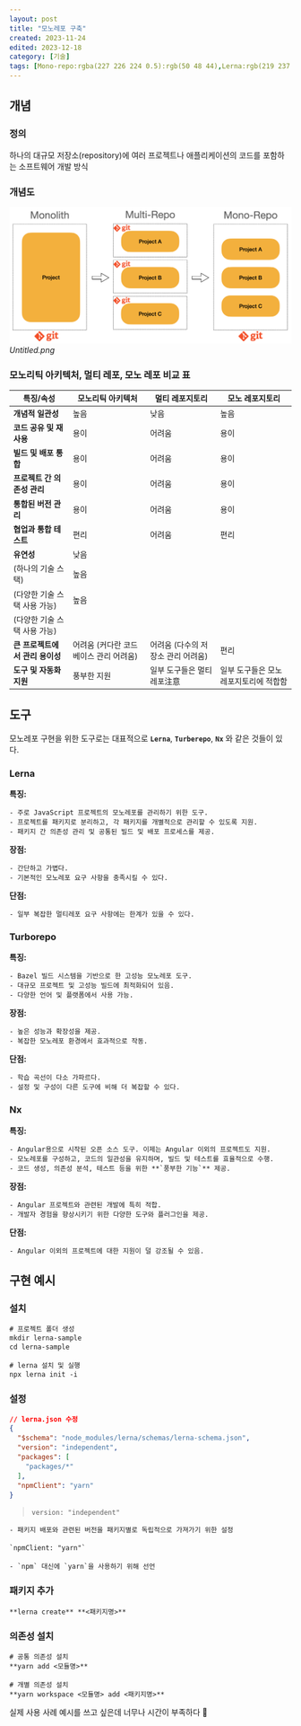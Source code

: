```yaml
---
layout: post
title: "모노레포 구축"
created: 2023-11-24
edited: 2023-12-18
category: [기술]
tags: [Mono-repo:rgba(227 226 224 0.5):rgb(50 48 44),Lerna:rgb(219 237 219):rgb(28 56 41),Turborepo:rgb(253 236 200):rgb(64 44 27),Nx:rgb(232 222 238):rgb(65 36 84)]
---
```



## 개념


### 정의


하나의 대규모 저장소(repository)에 여러 프로젝트나 애플리케이션의 코드를 포함하는 소프트웨어 개발 방식


### 개념도


![0](/assets/img/2023-11-24-모노레포-구축.md/0.png)_Untitled.png_


### 모노리틱 아키텍처, 멀티 레포, 모노 레포 비교 표


| 특징/속성               | 모노리틱 아키텍처              | 멀티 레포지토리             | 모노 레포지토리             |
| ------------------- | ---------------------- | -------------------- | -------------------- |
| **개념적 일관성**         | 높음                     | 낮음                   | 높음                   |
| **코드 공유 및 재사용**     | 용이                     | 어려움                  | 용이                   |
| **빌드 및 배포 통합**      | 용이                     | 어려움                  | 용이                   |
| **프로젝트 간 의존성 관리**   | 용이                     | 어려움                  | 용이                   |
| **통합된 버전 관리**       | 용이                     | 어려움                  | 용이                   |
| **협업과 통합 테스트**      | 편리                     | 어려움                  | 편리                   |
| **유연성**             | 낮음
(하나의 기술 스택)         | 높음
(다양한 기술 스택 사용 가능) | 높음
(다양한 기술 스택 사용 가능) |
| **큰 프로젝트에서 관리 용이성** | 어려움 (커다란 코드베이스 관리 어려움) | 어려움 (다수의 저장소 관리 어려움) | 편리                   |
| **도구 및 자동화 지원**     | 풍부한 지원                 | 일부 도구들은 멀티레포注意       | 일부 도구들은 모노레포지토리에 적합함 |


## 도구


모노레포 구현을 위한 도구로는 대표적으로 **`Lerna`**, **`Turberepo`**, **`Nx`** 와 같은 것들이 있다.


### **Lerna**


**특징:**

	- 주로 JavaScript 프로젝트의 모노레포를 관리하기 위한 도구.
	- 프로젝트를 패키지로 분리하고, 각 패키지를 개별적으로 관리할 수 있도록 지원.
	- 패키지 간 의존성 관리 및 공통된 빌드 및 배포 프로세스를 제공.

**장점:**

	- 간단하고 가볍다.
	- 기본적인 모노레포 요구 사항을 충족시킬 수 있다.

**단점:**

	- 일부 복잡한 멀티레포 요구 사항에는 한계가 있을 수 있다.

### **Turborepo**


**특징:**

	- Bazel 빌드 시스템을 기반으로 한 고성능 모노레포 도구.
	- 대규모 프로젝트 및 고성능 빌드에 최적화되어 있음.
	- 다양한 언어 및 플랫폼에서 사용 가능.

**장점:**

	- 높은 성능과 확장성을 제공.
	- 복잡한 모노레포 환경에서 효과적으로 작동.

**단점:**

	- 학습 곡선이 다소 가파르다.
	- 설정 및 구성이 다른 도구에 비해 더 복잡할 수 있다.

### **Nx**


**특징:**

	- Angular용으로 시작된 오픈 소스 도구. 이제는 Angular 이외의 프로젝트도 지원.
	- 모노레포를 구성하고, 코드의 일관성을 유지하며, 빌드 및 테스트를 효율적으로 수행.
	- 코드 생성, 의존성 분석, 테스트 등을 위한 **`풍부한 기능`** 제공.

**장점:**

	- Angular 프로젝트와 관련된 개발에 특히 적합.
	- 개발자 경험을 향상시키기 위한 다양한 도구와 플러그인을 제공.

**단점:**

	- Angular 이외의 프로젝트에 대한 지원이 덜 강조될 수 있음.

## 구현 예시


### 설치


```shell
# 프로젝트 폴더 생성
mkdir lerna-sample
cd lerna-sample

# lerna 설치 및 실행
npx lerna init -i
```


### 설정


```json
// lerna.json 수정
{
  "$schema": "node_modules/lerna/schemas/lerna-schema.json",
  "version": "independent",
  "packages": [
    "packages/*"
  ],
  "npmClient": "yarn"
}
```


> `version: "independent"`

	- 패키지 배포와 관련된 버전을 패키지별로 독립적으로 가져가기 위한 설정

	`npmClient: "yarn"`

	- `npm` 대신에 `yarn`을 사용하기 위해 선언

### 패키지 추가


```shell
**lerna create** **<패키지명>**
```


### 의존성 설치


```shell
# 공통 의존성 설치
**yarn add <모듈명>**

# 개별 의존성 설치
**yarn workspace <모듈명> add <패키지명>**
```


실제 사용 사례 예시를 쓰고 싶은데 너무나 시간이 부족하다 🫠

